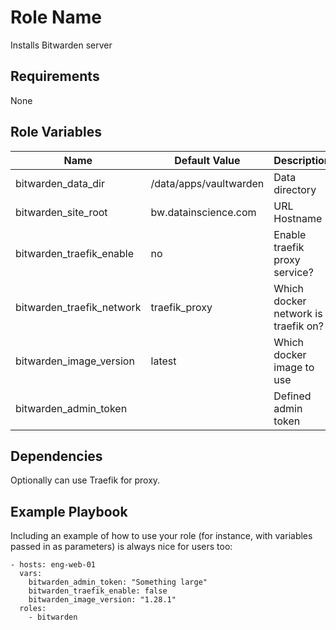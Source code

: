 Role Name
=========

Installs Bitwarden server

Requirements
------------

None

Role Variables
--------------
| Name                      | Default Value          | Description                         |
| ----                      | -------------          | -----------                         |
| bitwarden_data_dir        | /data/apps/vaultwarden | Data directory                      |
| bitwarden_site_root       | bw.datainscience.com   | URL Hostname                        |
| bitwarden_traefik_enable  | no                     | Enable traefik proxy service?       |
| bitwarden_traefik_network | traefik_proxy          | Which docker network is traefik on? |
| bitwarden_image_version   | latest                 | Which docker image to use           |
| bitwarden_admin_token     |                        | Defined admin token                 |


Dependencies
------------

Optionally can use Traefik for proxy.

Example Playbook
----------------

Including an example of how to use your role (for instance, with variables passed in as parameters) is always nice for users too:

    - hosts: eng-web-01
      vars:
        bitwarden_admin_token: "Something large"
        bitwarden_traefik_enable: false
        bitwarden_image_version: "1.28.1"
      roles:
        - bitwarden
